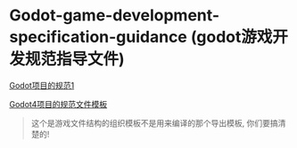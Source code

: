 # Godot-game-development-specification-guidance (godot游戏开发规范指导文件)

[Godot项目的规范1](https://github.com/Bakneko/godot-style-guide)

[Godot4项目的规范文件模板](https://github.com/Bakneko/godot-template)
> 这个是游戏文件结构的组织模板不是用来编译的那个导出模板, 你们要搞清楚的!
